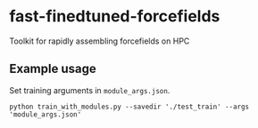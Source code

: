 # fast-finedtuned-forcefields
Toolkit for rapidly assembling forcefields on HPC


## Example usage
Set training arguments in `module_args.json`.

`python train_with_modules.py --savedir './test_train' --args 'module_args.json'`

